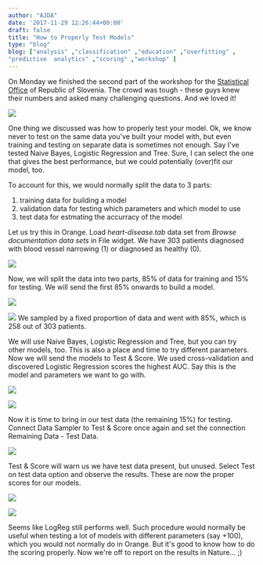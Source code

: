 ```yaml
---
author: "AJDA"
date: '2017-11-29 12:26:44+00:00'
draft: false
title: "How to Properly Test Models"
type: "blog"
blog: ["analysis" ,"classification" ,"education" ,"overfitting" ,
"predictive  analytics" ,"scoring" ,"workshop" ]
---
```


On Monday we finished the second part of the workshop for the [Statistical Office](http://www.stat.si/StatWeb/en) of Republic of Slovenia. The crowd was tough - these guys knew their numbers and asked many challenging questions. And we loved it!

![](IMG_20171124_120523.jpg)

One thing we discussed was how to properly test your model. Ok, we know never to test on the same data you've built your model with, but even training and testing on separate data is sometimes not enough. Say I've tested Naive Bayes, Logistic Regression and Tree. Sure, I can select the one that gives the best performance, but we could potentially (over)fit our model, too.

To account for this, we would normally split the data to 3 parts:

1. training data for building a model
2. validation data for testing which parameters and which model to use
3. test data for estmating the accurracy of the model

Let us try this in Orange. Load _heart-disease.tab_ data set from _Browse documentation data sets_ in File widget. We have 303 patients diagnosed with blood vessel narrowing (1) or diagnosed as healthy (0).

![](Screen-Shot-2017-11-29-at-11.19.15.png)

Now, we will split the data into two parts, 85% of data for training and 15% for testing. We will send the first 85% onwards to build a model.

![](Screen-Shot-2017-11-29-at-10.37.18.png)

![](Screen-Shot-2017-11-29-at-10.37.24.png)
We sampled by a fixed proportion of data and went with 85%, which is 258 out of 303 patients.

We will use Naive Bayes, Logistic Regression and Tree, but you can try other models, too. This is also a place and time to try different parameters. Now we will send the models to Test & Score. We used cross-validation and discovered Logistic Regression scores the highest AUC. Say this is the model and parameters we want to go with.

![](Screen-Shot-2017-11-29-at-11.11.10.png)


![](Screen-Shot-2017-11-29-at-11.11.57.png)

Now it is time to bring in our test data (the remaining 15%) for testing. Connect Data Sampler to Test & Score once again and set the connection Remaining Data - Test Data.

![](Screen-Shot-2017-11-29-at-10.38.15.png)

Test & Score will warn us we have test data present, but unused. Select Test on test data option and observe the results. These are now the proper scores for our models.

![](Screen-Shot-2017-11-29-at-11.12.56.png)


![](Screen-Shot-2017-11-29-at-11.00.17.png)

Seems like LogReg still performs well. Such procedure would normally be useful when testing a lot of models with different parameters (say +100), which you would not normally do in Orange. But it's good to know how to do the scoring properly. Now we're off to report on the results in Nature... ;)
